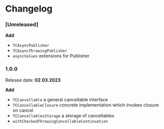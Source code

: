 # Changelog

### [Unreleased]

**Add**

- `TCAsyncPublisher`
- `TCAsyncThrowingPublisher`
- `asyncValues` extensions for Publisher

### 1.0.0
Release date: **02.03.2023**

**Add**

- `TCCancellable` a general cancellable interface
- `TCCancellableClosure` concrete implementation which invokes closure on cancel
- `TCCancellablesStorage` a storage of cancellables
- `withCheckedThrowingCancellableContinuation`
